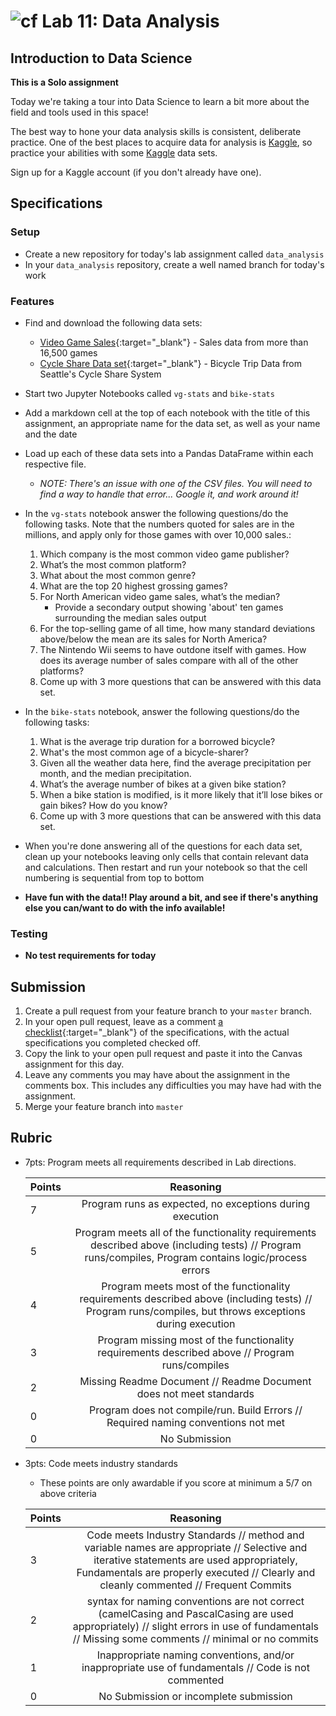 # ![cf](http://i.imgur.com/7v5ASc8.png) Lab 11: Data Analysis

## Introduction to Data Science

**This is a Solo assignment**
<!-- short description of project -->
Today we're taking a tour into Data Science to learn a bit more about the field and tools used in this space!

The best way to hone your data analysis skills is consistent, deliberate practice.
One of the best places to acquire data for analysis is [Kaggle](https://www.kaggle.com/), so practice your abilities with some [Kaggle](https://www.kaggle.com/datasets) data sets.

Sign up for a Kaggle account (if you don't already have one).

## Specifications
<!-- Write a spefication for the features required in this lab assignment -->

### Setup
- Create a new repository for today's lab assignment called `data_analysis`
- In your `data_analysis` repository, create a well named branch for today's work

### Features
- Find and download the following data sets:
    + [Video Game Sales](https://www.kaggle.com/gregorut/videogamesales){:target="_blank"} - Sales data from more than 16,500 games
    + [Cycle Share Data set](https://www.kaggle.com/pronto/cycle-share-dataset){:target="_blank"} - Bicycle Trip Data from Seattle's Cycle Share System
- Start two Jupyter Notebooks called `vg-stats` and `bike-stats`
- Add a markdown cell at the top of each notebook with the title of this assignment, an appropriate name for the data set, as well as your name and the date
- Load up each of these data sets into a Pandas DataFrame within each respective file.
    - _NOTE: There's an issue with one of the CSV files. You will need to find a way to handle that error... Google it, and work around it!_

- In the `vg-stats` notebook answer the following questions/do the following tasks. Note that the numbers quoted for sales are in the millions, and apply only for those games with over 10,000 sales.:
    1. Which company is the most common video game publisher?
    1. What’s the most common platform?
    1. What about the most common genre?
    1. What are the top 20 highest grossing games?
    1. For North American video game sales, what’s the median?
        - Provide a secondary output showing 'about' ten games surrounding the median sales output
    1. For the top-selling game of all time, how many standard deviations above/below the mean are its sales for North America?
    1. The Nintendo Wii seems to have outdone itself with games. How does its average number of sales compare with all of the other platforms?
    1. Come up with 3 more questions that can be answered with this data set.

- In the `bike-stats` notebook, answer the following questions/do the following tasks:
    1. What is the average trip duration for a borrowed bicycle?
    1. What's the most common age of a bicycle-sharer?
    1. Given all the weather data here, find the average precipitation per month, and the median precipitation.
    1. What’s the average number of bikes at a given bike station?
    1. When a bike station is modified, is it more likely that it’ll lose bikes or gain bikes? How do you know?
    1. Come up with 3 more questions that can be answered with this data set.

- When you're done answering all of the questions for each data set, clean up your notebooks leaving only cells that contain relevant data and calculations. Then restart and run your notebook so that the cell numbering is sequential from top to bottom

- **Have fun with the data!! Play around a bit, and see if there's anything else you can/want to do with the info available!**

### Testing
- **No test requirements for today**

## Submission
1. Create a pull request from your feature branch to your `master` branch.
2. In your open pull request, leave as a comment [a checklist](https://github.com/blog/1825-task-lists-in-all-markdown-documents){:target="_blank"} of the specifications, with the actual specifications you completed checked off.
3. Copy the link to your open pull request and paste it into the Canvas assignment for this day.
4. Leave any comments you may have about the assignment in the comments box. This includes any difficulties you may have had with the assignment.
5. Merge your feature branch into `master`

## Rubric
- 7pts: Program meets all requirements described in Lab directions.

	Points  | Reasoning |
	 ------------ | :-----------: |
	7       | Program runs as expected, no exceptions during execution |
	5       | Program meets all of the  functionality requirements described above (including tests) // Program runs/compiles, Program contains logic/process errors|
	4       | Program meets most of the functionality requirements described above (including tests)  // Program runs/compiles, but throws exceptions during execution |
	3       | Program missing most of the functionality requirements described above // Program runs/compiles |
	2       | Missing Readme Document // Readme Document does not meet standards |
	0       | Program does not compile/run. Build Errors // Required naming conventions not met |
	0       | No Submission |

- 3pts: Code meets industry standards
	- These points are only awardable if you score at minimum a 5/7 on above criteria

	Points  | Reasoning |
	 ------------ | :-----------: |
	3       | Code meets Industry Standards // method and variable names are appropriate // Selective and iterative statements are used appropriately, Fundamentals are properly executed // Clearly and cleanly commented // Frequent Commits |
	2       | syntax for naming conventions are not correct (camelCasing and PascalCasing are used appropriately) // slight errors in use of fundamentals // Missing some comments // minimal or no commits |
	1       | Inappropriate naming conventions, and/or inappropriate use of fundamentals // Code is not commented  |
	0       | No Submission or incomplete submission |
